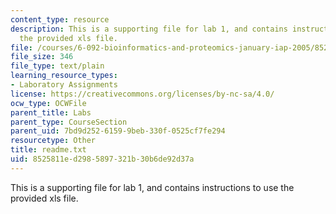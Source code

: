 ```yaml
---
content_type: resource
description: This is a supporting file for lab 1, and contains instructions to use
  the provided xls file.
file: /courses/6-092-bioinformatics-and-proteomics-january-iap-2005/8525811ed2985897321b30b6de92d37a_readme.txt
file_size: 346
file_type: text/plain
learning_resource_types:
- Laboratory Assignments
license: https://creativecommons.org/licenses/by-nc-sa/4.0/
ocw_type: OCWFile
parent_title: Labs
parent_type: CourseSection
parent_uid: 7bd9d252-6159-9beb-330f-0525cf7fe294
resourcetype: Other
title: readme.txt
uid: 8525811e-d298-5897-321b-30b6de92d37a
---
```

This is a supporting file for lab 1, and contains instructions to use the provided xls file.